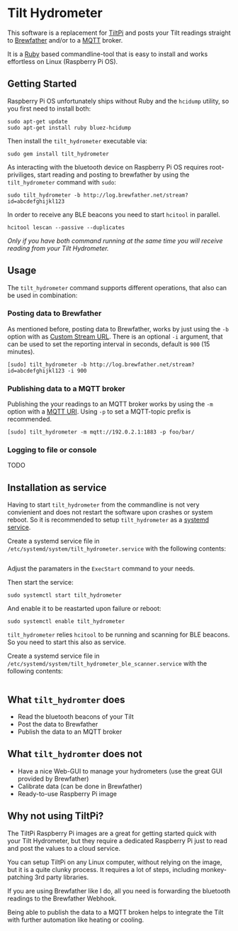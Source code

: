 # Tilt Hydrometer
This software is a replacement for [TiltPi](https://github.com/baronbrew/TILTpi) and posts your Tilt readings straight to [Brewfather](https://brewfather.app/) and/or to a [MQTT](https://en.wikipedia.org/wiki/MQTT) broker.

It is a [Ruby](https://en.wikipedia.org/wiki/Ruby_(programming_language)) based commandline-tool that is easy to install and works effortless on Linux (Raspberry Pi OS).

## Getting Started
Raspberry Pi OS unfortunately ships without Ruby and the `hcidump` utility, so you first need to install both:

```
sudo apt-get update
sudo apt-get install ruby bluez-hcidump
```

Then install the `tilt_hydrometer` executable via:

```
sudo gem install tilt_hydrometer
```

As interacting with the bluetooth device on Raspberry Pi OS requires root-priviliges, start reading and posting to brewfather by using the `tilt_hydrometer` command with `sudo`:

```
sudo tilt_hydrometer -b http://log.brewfather.net/stream?id=abcdefghijkl123
```

In order to receive any BLE beacons you need to start `hcitool` in parallel.

```
hcitool lescan --passive --duplicates
```

*Only if you have both command running at the same time you will receive reading from your Tilt Hydrometer.*

## Usage
The `tilt_hydrometer` command supports different operations, that also can be used in combination:

### Posting data to Brewfather
As mentioned before, posting data to Brewfather, works by just using the `-b` option with as [Custom Stream URL](https://docs.brewfather.app/integrations/custom-stream). There is an optional `-i` argument, that can be used to set the reporting interval in seconds, default is `900` (15 minutes).

```
[sudo] tilt_hydrometer -b http://log.brewfather.net/stream?id=abcdefghijkl123 -i 900
```

### Publishing data to a MQTT broker
Publishing the your readings to an MQTT broker works by using the `-m` option with a [MQTT URI](https://github.com/mqtt/mqtt.github.io/wiki/URI-Scheme). Using `-p` to set a MQTT-topic prefix is recommended.

```
[sudo] tilt_hydrometer -m mqtt://192.0.2.1:1883 -p foo/bar/
```

### Logging to file or console
TODO

## Installation as service
Having to start `tilt_hydrometer` from the commandline is not very convienient and does not restart the software upon crashes or system reboot. So it is recommended to setup `tilt_hydrometer` as a [systemd service](https://www.raspberrypi.org/documentation/linux/usage/systemd.md).

Create a systemd service file in `/etc/systemd/system/tilt_hydrometer.service` with the following contents:
```doc/tilt_hydrometer.service

```

Adjust the paramaters in the `ExecStart` command to your needs.

Then start the service:
```
sudo systemctl start tilt_hydrometer
```

And enable it to be reastarted upon failure or reboot:
```
sudo systemctl enable tilt_hydrometer
```

`tilt_hydrometer` relies `hcitool` to be running and scanning for BLE beacons. So you need to start this also as service.

Create a systemd service file in `/etc/systemd/system/tilt_hydrometer_ble_scanner.service` with the following contents:
```doc/tilt_hydrometer_ble_scanner.service
```

## What `tilt_hydromter` does

* Read the bluetooth beacons of your Tilt
* Post the data to Brewfather
* Publish the data to an MQTT broker

## What `tilt_hydromter` does not

* Have a nice Web-GUI to manage your hydrometers (use the great GUI provided by Brewfather)
* Calibrate data (can be done in Brewfather)
* Ready-to-use Raspberry Pi image

## Why not using TiltPi?
The TiltPi Raspberry Pi images are a great for getting started quick with your Tilt Hydrometer, but they require a dedicated Raspberry Pi just to read and post the values to a cloud service.

You can setup TiltPi on any Linux computer, without relying on the image, but it is a quite clunky process. It requires a lot of steps, including monkey-patching 3rd party libraries.

If you are using Brewfather like I do, all you need is forwarding the bluetooth readings to the Brewfather Webhook.

Being able to publish the data to a MQTT broken helps to integrate the Tilt with further automation like heating or cooling.
